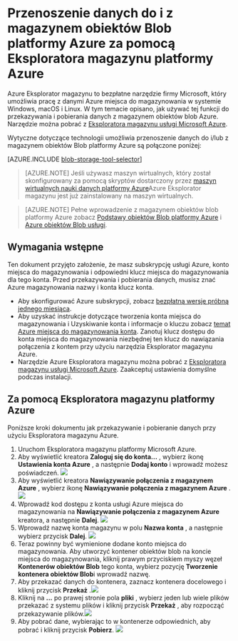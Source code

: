 <properties 
    pageTitle="Przenoszenie danych do i z magazynem obiektów Blob platformy Azure za pomocą Eksploratora magazynu Azure | Microsoft Azure" 
    description="Przenoszenie danych do i z magazynem obiektów Blob platformy Azure za pomocą Eksploratora magazynu platformy Azure" 
    services="machine-learning,storage" 
    documentationCenter="" 
    authors="bradsev" 
    manager="jhubbard" 
    editor="cgronlun" />

<tags 
    ms.service="machine-learning" 
    ms.workload="data-services" 
    ms.tgt_pltfrm="na" 
    ms.devlang="na" 
    ms.topic="article" 
    ms.date="08/31/2016"
    ms.author="bradsev" />

# <a name="move-data-to-and-from-azure-blob-storage-using-azure-storage-explorer"></a>Przenoszenie danych do i z magazynem obiektów Blob platformy Azure za pomocą Eksploratora magazynu platformy Azure

Azure Eksplorator magazynu to bezpłatne narzędzie firmy Microsoft, który umożliwia pracę z danymi Azure miejsca do magazynowania w systemie Windows, macOS i Linux. W tym temacie opisano, jak używać tej funkcji do przekazywania i pobierania danych z magazynem obiektów blob Azure. Narzędzie można pobrać z [Eksploratora magazynu usługi Microsoft Azure](http://storageexplorer.com/).

Wytyczne dotyczące technologii umożliwia przenoszenie danych do i/lub z magazynem obiektów Blob platformy Azure są połączone poniżej:
 
[AZURE.INCLUDE [blob-storage-tool-selector](../../includes/machine-learning-blob-storage-tool-selector.md)]   

 
> [AZURE.NOTE] Jeśli używasz maszyn wirtualnych, który został skonfigurowany za pomocą skryptów dostarczony przez [maszyn wirtualnych nauki danych platformy Azure](machine-learning-data-science-virtual-machines.md)Azure Eksplorator magazynu jest już zainstalowany na maszyn wirtualnych.
 
> [AZURE.NOTE] Pełne wprowadzenie z magazynem obiektów blob platformy Azure zobacz [Podstawy obiektów Blob platformy Azure](../storage/storage-dotnet-how-to-use-blobs.md) i [Azure obiektów Blob usługi](https://msdn.microsoft.com/library/azure/dd179376.aspx).   

## <a name="prerequisites"></a>Wymagania wstępne

Ten dokument przyjęto założenie, że masz subskrypcję usługi Azure, konto miejsca do magazynowania i odpowiedni klucz miejsca do magazynowania dla tego konta. Przed przekazywania i pobierania danych, musisz znać Azure magazynowania nazwy i konta klucz konta. 

- Aby skonfigurować Azure subskrypcji, zobacz [bezpłatną wersję próbną jednego miesiąca](https://azure.microsoft.com/pricing/free-trial/).
- Aby uzyskać instrukcje dotyczące tworzenia konta miejsca do magazynowania i Uzyskiwanie konta i informacje o kluczu zobacz [temat Azure miejsca do magazynowania konta](../storage/storage-create-storage-account.md). Zanotuj klucz dostępu do konta miejsca do magazynowania niezbędnej ten klucz do nawiązania połączenia z kontem przy użyciu narzędzia Eksplorator magazynu Azure.
- Narzędzie Azure Eksploratora magazynu można pobrać z [Eksploratora magazynu usługi Microsoft Azure](http://storageexplorer.com/). Zaakceptuj ustawienia domyślne podczas instalacji.


<a id="explorer"></a>
## <a name="use-azure-storage-explorer"></a>Za pomocą Eksploratora magazynu platformy Azure 

Poniższe kroki dokumentu jak przekazywanie i pobieranie danych przy użyciu Eksploratora magazynu Azure. 

1.  Uruchom Eksploratora magazynu platformy Microsoft Azure.
2.  Aby wyświetlić kreatora **Zaloguj się do konta...** , wybierz ikonę **Ustawienia konta Azure** , a następnie **Dodaj konto** i wprowadź możesz poświadczeń. ![](./media/machine-learning-data-science-move-data-to-azure-blob-using-azure-storage-explorer/add-an-azure-store-account.png)
3.  Aby wyświetlić kreatora **Nawiązywanie połączenia z magazynem Azure** , wybierz ikonę **Nawiązywanie połączenia z magazynem Azure** . ![](./media/machine-learning-data-science-move-data-to-azure-blob-using-azure-storage-explorer/connect-to-azure-storage-1.png)
4. Wprowadź kod dostępu z konta usługi Azure miejsca do magazynowania na **Nawiązywanie połączenia z magazynem Azure** kreatora, a następnie **Dalej**. ![](./media/machine-learning-data-science-move-data-to-azure-blob-using-azure-storage-explorer/connect-to-azure-storage-2.png)
5. Wprowadź nazwę konta magazynu w polu **Nazwa konta** , a następnie wybierz przycisk **Dalej**. ![](./media/machine-learning-data-science-move-data-to-azure-blob-using-azure-storage-explorer/attach-external-storage.png)
6. Teraz powinny być wymienione dodane konto miejsca do magazynowania. Aby utworzyć kontener obiektów blob na koncie miejsca do magazynowania, kliknij prawym przyciskiem myszy węzeł **Kontenerów obiektów Blob** tego konta, wybierz pozycję **Tworzenie kontenera obiektów Blob**i wprowadź nazwę.
7. Aby przekazać danych do kontenera, zaznacz kontenera docelowego i kliknij przycisk **Przekaż** .![](./media/machine-learning-data-science-move-data-to-azure-blob-using-azure-storage-explorer/storage-accounts.png)
8. Kliknij na **...** po prawej stronie pola **pliki** , wybierz jeden lub wiele plików przekazać z systemu plików i kliknij przycisk **Przekaż** , aby rozpocząć przekazywanie plików.![](./media/machine-learning-data-science-move-data-to-azure-blob-using-azure-storage-explorer/upload-files-to-blob.png)
7. Aby pobrać dane, wybierając to w kontenerze odpowiednich, aby pobrać i kliknij przycisk **Pobierz**. ![](./media/machine-learning-data-science-move-data-to-azure-blob-using-azure-storage-explorer/download-files-from-blob.png)


